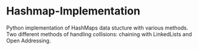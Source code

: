 # Hashmap-Implementation
Python implementation of HashMaps data stucture with various methods.
Two different methods of handling collisions: chaining with LinkedLists and Open Addressing.
